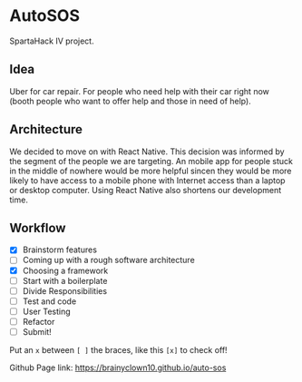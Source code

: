 # AutoSOS
SpartaHack IV project.

## Idea
Uber for car repair. For people who need help with their car right now (booth people who want to offer help and those in need of help).

## Architecture
We decided to move on with React Native. This decision was informed
by the segment of the people we are targeting. An mobile app for people stuck
in the middle of nowhere would be more helpful sincen they would be more likely
to have access to a mobile phone with Internet access than a laptop or desktop computer. Using React Native also
shortens our development time. 

## Workflow
- [x] Brainstorm features
- [ ] Coming up with a rough software architecture
- [x] Choosing a framework
- [ ] Start with a boilerplate
- [ ] Divide Responsibilities
- [ ] Test and code
- [ ] User Testing
- [ ] Refactor
- [ ] Submit!

Put an `x` between `[ ]` the braces, like this `[x]` to check off!

Github Page link: https://brainyclown10.github.io/auto-sos
